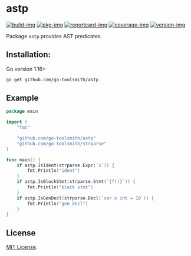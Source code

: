# astp

[![build-img]][build-url]
[![pkg-img]][pkg-url]
[![reportcard-img]][reportcard-url]
[![coverage-img]][coverage-url]
[![version-img]][version-url]

Package `astp` provides AST predicates.

## Installation:

Go version 1.16+

```bash
go get github.com/go-toolsmith/astp
```

## Example

```go
package main

import (
	"fmt"

	"github.com/go-toolsmith/astp"
	"github.com/go-toolsmith/strparse"
)

func main() {
	if astp.IsIdent(strparse.Expr(`x`)) {
		fmt.Println("ident")
	}
	if astp.IsBlockStmt(strparse.Stmt(`{f()}`)) {
		fmt.Println("block stmt")
	}
	if astp.IsGenDecl(strparse.Decl(`var x int = 10`)) {
		fmt.Println("gen decl")
	}
}
```

## License

[MIT License](LICENSE).

[build-img]: https://github.com/go-toolsmith/astp/workflows/build/badge.svg
[build-url]: https://github.com/go-toolsmith/astp/actions
[pkg-img]: https://pkg.go.dev/badge/go-toolsmith/astp
[pkg-url]: https://pkg.go.dev/github.com/go-toolsmith/astp
[reportcard-img]: https://goreportcard.com/badge/go-toolsmith/astp
[reportcard-url]: https://goreportcard.com/report/go-toolsmith/astp
[coverage-img]: https://codecov.io/gh/go-toolsmith/astp/branch/main/graph/badge.svg
[coverage-url]: https://codecov.io/gh/go-toolsmith/astp
[version-img]: https://img.shields.io/github/v/release/go-toolsmith/astp
[version-url]: https://github.com/go-toolsmith/astp/releases

